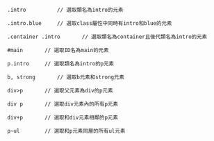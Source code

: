 ```
.intro			// 選取類名為intro的元素
```

```
.intro.blue		// 選取class屬性中同時有intro和blue的元素
```

```
.container .intro		// 選取類名為container且後代類名為intro的元素
```

```
#main		// 選取ID名為main的元素
```

```
p.intro		// 選取類名為intro的p元素
```

```
b, strong		// 選取b元素和strong元素
```

```
div>p		// 選取父元素為div的p元素
```

```
div p		// 選取div元素內的所有p元素
```

```
div+p		// 選取和div元素相鄰的p元素
```

```
p~ul		// 選取和p元素同層的所有ul元素
```